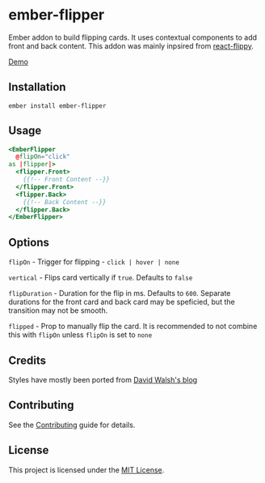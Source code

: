 ember-flipper
==============================================================================

Ember addon to build flipping cards. It uses contextual components to add front and back content. This addon was mainly inpsired from [react-flippy](https://github.com/sbayd/react-flippy).

[Demo](https://akashdsouza.github.io/ember-flipper/)

Installation
------------------------------------------------------------------------------

```
ember install ember-flipper
```

Usage
------------------------------------------------------------------------------
```hbs
<EmberFlipper
  @flipOn="click"
as |flipper|>
  <flipper.Front>
    {{!-- Front Content --}}
  </flipper.Front>
  <flipper.Back>
    {{!-- Back Content --}}
  </flipper.Back>
</EmberFlipper>
```

Options
------------------------------------------------------------------------------

`flipOn` - Trigger for flipping - `click | hover | none` 

`vertical` - Flips card vertically if `true`. Defaults to `false`

`flipDuration` - Duration for the flip in ms. Defaults to `600`. Separate durations for the front card and back card may be speficied, but the transition may not be smooth.

`flipped` - Prop to manually flip the card. It is recommended to not combine this with `flipOn` unless `flipOn` is set to `none`

Credits
------------------------------------------------------------------------------

Styles have mostly been ported from [David Walsh's blog](https://davidwalsh.name/css-flip)

Contributing
------------------------------------------------------------------------------

See the [Contributing](CONTRIBUTING.md) guide for details.

License
------------------------------------------------------------------------------

This project is licensed under the [MIT License](LICENSE.md).
